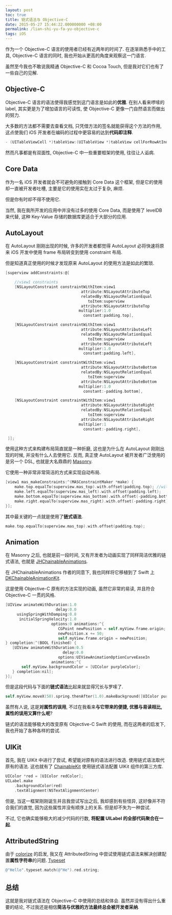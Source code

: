 ```yaml
---
layout: post
toc: true
title: 链式语法与 Objective-C
date: 2015-05-27 15:44:22.000000000 +08:00
permalink: /lian-shi-yu-fa-yu-objective-c
tags: iOS
---
```



作为一个 Objective-C 语言的使用者已经有近两年的时间了. 在逐渐熟悉手中的工具, Objective-C 语言的同时, 我也开始从更高的角度来观察这一门语言.

虽然至今我也不敢说我精通 Objective-C 和 Cocoa Touch, 但是我对它们也有了一些自己的见解.

## Objective-C

Objective-C 语言的语法使得我感觉到这门语言是如此的**优雅**. 在别人看来啰嗦的 label, 其实更是为了增加语言的可读性, 使 Objective-C 更像一门自然语言而做出的努力.

大多数的方法都不需要去查看文档, 只凭借方法的签名就能获得这个方法的作用, 这点使我们 iOS 开发者在编码的过程中更容易的达到**代码即注释**.

~~~objectivec
- (UITableViewCell *)tableView:(UITableView *)tableView cellForRowAtIndexPath:(NSIndexPath *)indexPath;
~~~

然而凡事都是有双面性, Objective-C 中一些重要框架的使用, 往往让人诟病.

## Core Data

作为一名 iOS 开发者就会不可避免的接触到 Core Data 这个框架, 但是它的使用却一直被开发者吐槽, 主要是它的使用实在太过于复杂, 麻烦.

但是你有时却不得不使用它.

当然, 我在我所开发的应用中并没有过多的使用 Core Data, 而是使用了 levelDB 来代替, 这种 Key-Value 存储的数据库更适合于大部分的应用.

## AutoLayout

在 AutoLayout 刚刚出现的时候, 许多的开发者都觉得 AutoLayout 必将快速将原来 iOS 开发中使用 frame 布局转变到使用 constraint 布局.

但是知道真正使用的时候才发现原来 AutoLayout 的使用方法是如此的繁琐.

~~~objectivec
[superview addConstraints:@[

    //view1 constraints
    [NSLayoutConstraint constraintWithItem:view1
                                 attribute:NSLayoutAttributeTop
                                 relatedBy:NSLayoutRelationEqual
                                    toItem:superview
                                 attribute:NSLayoutAttributeTop
                                multiplier:1.0
                                  constant:padding.top],

    [NSLayoutConstraint constraintWithItem:view1
                                 attribute:NSLayoutAttributeLeft
                                 relatedBy:NSLayoutRelationEqual
                                    toItem:superview
                                 attribute:NSLayoutAttributeLeft
                                multiplier:1.0
                                  constant:padding.left],

    [NSLayoutConstraint constraintWithItem:view1
                                 attribute:NSLayoutAttributeBottom
                                 relatedBy:NSLayoutRelationEqual
                                    toItem:superview
                                 attribute:NSLayoutAttributeBottom
                                multiplier:1.0
                                  constant:-padding.bottom],

    [NSLayoutConstraint constraintWithItem:view1
                                 attribute:NSLayoutAttributeRight
                                 relatedBy:NSLayoutRelationEqual
                                    toItem:superview
                                 attribute:NSLayoutAttributeRight
                                multiplier:1
                                  constant:-padding.right],

 ]];
~~~

使用这种方式来构建布局简直就是一种折磨, 这也是为什么在 AutoLayout 刚刚出现的时候, 并没有什么人去使用它. 反而, 真正使 AutoLayout 被开发者广泛使用的是另一个 DSL, 也就是大名鼎鼎的 [Masonry](https://github.com/SnapKit/Masonry).

它使用一种非常非常简洁的方式来实现自动布局.

~~~objectivec
[view1 mas_makeConstraints:^(MASConstraintMaker *make) {
    make.top.equalTo(superview.mas_top).with.offset(padding.top); //with is an optional semantic filler
    make.left.equalTo(superview.mas_left).with.offset(padding.left);
    make.bottom.equalTo(superview.mas_bottom).with.offset(-padding.bottom);
    make.right.equalTo(superview.mas_right).with.offset(-padding.right);
}];
~~~

其中最关键的一点就是使用了**链式语法**.

~~~objectivec
make.top.equalTo(superview.mas_top).with.offset(padding.top);
~~~

## Animation

在 Masonry 之后, 也就是前一段时间, 又有开发者为动画实现了同样简洁优雅的链式语法, 也就是 [JHChainableAnimations](https://github.com/jhurray/JHChainableAnimations).

在 JHChainableAnimations 作者的同意下, 我也同样将它移植到了 Swift 上 [DKChainableAnimationKit](https://github.com/Draveness/DKChainableAnimationKit).

这是使用 Objective-C 原有的方法实现的动画, 虽然它非常的易读, 并且符合 Objective-C 一贯的风格.

~~~objectivec
[UIView animateWithDuration:1.0
                      delay:0.0
     usingSpringWithDamping:0.8
      initialSpringVelocity:1.0
                    options:0 animations:^{
                       CGPoint newPosition = self.myView.frame.origin;
                       newPosition.x += 50;
                       self.myView.frame.origin = newPosition;
} completion:^(BOOL finished) {
   [UIView animateWithDuration:0.5
                         delay:0.0
                       options:UIViewAnimationOptionCurveEaseIn
                    animations:^{
       self.myView.backgroundColor = [UIColor purpleColor];
   } completion:nil];
}];
~~~

但是这段代码与下面的**链式语法**比起来就显得冗长与罗嗦了.

~~~objectivec
self.myView.moveX(50).spring.thenAfter(1.0).makeBackground([UIColor purpleColor]).easeIn.animate(0.5);
~~~

虽然有人说, 这是**对属性的误用**, 不过在我看来**与它带来的便捷, 优雅与易读相比, 属性的误用又算什么呢**?

链式的语法能够极大的改变原有 Objective-C Swift 的使用, 而在这两者的启发下, 我也开始了各种各样的尝试.

## UIKit

首先, 我在 UIKit 中进行了尝试, 希望能对原有的语法进行改造. 使用链式语法取代原有的语法. 这也就有了 [ChainableKit](https://github.com/Draveness/ChainableKit) 使用链式语法配置 UIKit 组件的第三方库.

~~~objectivec
UIColor *red = [UIColor redColor];
UILabel.make
    .backgroundColor(red)
    .textAlignment(NSTextAlignmentCenter)
~~~

但是, 当这一框架刚刚诞生并且我尝试写出之后, 我却感到有些怪异, 这好像并不符合我们的直觉, 因为这些属性并没有顺序上的关系. 但是却不失为一种尝试.

不过, 它也确实能够极大的减少代码的行数, **将配置 UILabel 的全部代码聚合在一起**.

## AttributedString

由于 [colorize](https://github.com/fazibear/colorize) 的启发, 我又在 AttributedString 中尝试使用链式语法来解决创建配置**属性字符串**的问题. [Typeset](https://github.com/Draveness/Typeset)

~~~objectivec
@"Hello".typeset.match(@"He").red.string;
~~~

## 总结

这就是我对链式语法在 Objective-C 中使用的总结和体会. 虽然并没有得出什么重要的结论, 不过我还是相信**简洁与优雅的方法最终总会被开发者采纳**.
